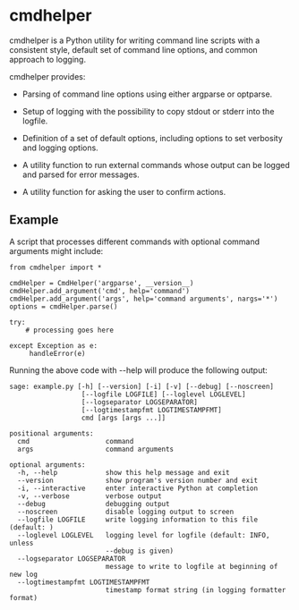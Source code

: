cmdhelper
=========

cmdhelper is a Python utility for writing command line scripts with a consistent style, default set of command line options, and common approach to logging.

cmdhelper provides:

- Parsing of command line options using either argparse or optparse.

- Setup of logging with the possibility to copy stdout or stderr into the logfile.

- Definition of a set of default options, including options to set verbosity and logging options.

- A utility function to run external commands whose output can be logged and parsed for error messages.

- A utility function for asking the user to confirm actions.


Example
-------
A script that processes different commands with optional command arguments might include:

````
from cmdhelper import *

cmdHelper = CmdHelper('argparse', __version__)
cmdHelper.add_argument('cmd', help='command')
cmdHelper.add_argument('args', help='command arguments', nargs='*')
options = cmdHelper.parse()

try:
    # processing goes here

except Exception as e:
     handleError(e)
````

Running the above code with --help will produce the following output:

````
sage: example.py [-h] [--version] [-i] [-v] [--debug] [--noscreen]
                  [--logfile LOGFILE] [--loglevel LOGLEVEL]
                  [--logseparator LOGSEPARATOR]
                  [--logtimestampfmt LOGTIMESTAMPFMT]
                  cmd [args [args ...]]

positional arguments:
  cmd                   command
  args                  command arguments

optional arguments:
  -h, --help            show this help message and exit
  --version             show program's version number and exit
  -i, --interactive     enter interactive Python at completion
  -v, --verbose         verbose output
  --debug               debugging output
  --noscreen            disable logging output to screen
  --logfile LOGFILE     write logging information to this file (default: )
  --loglevel LOGLEVEL   logging level for logfile (default: INFO, unless
                        --debug is given)
  --logseparator LOGSEPARATOR
                        message to write to logfile at beginning of new log
  --logtimestampfmt LOGTIMESTAMPFMT
                        timestamp format string (in logging formatter format)

````
